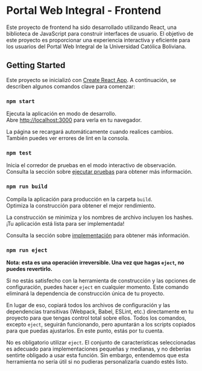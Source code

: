 # Portal Web Integral - Frontend

Este proyecto de frontend ha sido desarrollado utilizando React, una biblioteca de JavaScript para construir interfaces de usuario. El objetivo de este proyecto es proporcionar una experiencia interactiva y eficiente para los usuarios del Portal Web Integral de la Universidad Católica Boliviana.

## Getting Started

Este proyecto se inicializó con [Create React App](https://github.com/facebook/create-react-app). A continuación, se describen algunos comandos clave para comenzar:

### `npm start`

Ejecuta la aplicación en modo de desarrollo.\
Abre [http://localhost:3000](http://localhost:3000) para verla en tu navegador.

La página se recargará automáticamente cuando realices cambios.\
También puedes ver errores de lint en la consola.

### `npm test`

Inicia el corredor de pruebas en el modo interactivo de observación.\
Consulta la sección sobre [ejecutar pruebas](https://facebook.github.io/create-react-app/docs/running-tests) para obtener más información.

### `npm run build`

Compila la aplicación para producción en la carpeta `build`.\
Optimiza la construcción para obtener el mejor rendimiento.

La construcción se minimiza y los nombres de archivo incluyen los hashes.\
¡Tu aplicación está lista para ser implementada!

Consulta la sección sobre [implementación](https://facebook.github.io/create-react-app/docs/deployment) para obtener más información.

### `npm run eject`

**Nota: esta es una operación irreversible. Una vez que hagas `eject`, no puedes revertirlo.**

Si no estás satisfecho con la herramienta de construcción y las opciones de configuración, puedes hacer `eject` en cualquier momento. Este comando eliminará la dependencia de construcción única de tu proyecto.

En lugar de eso, copiará todos los archivos de configuración y las dependencias transitivas (Webpack, Babel, ESLint, etc.) directamente en tu proyecto para que tengas control total sobre ellos. Todos los comandos, excepto `eject`, seguirán funcionando, pero apuntarán a los scripts copiados para que puedas ajustarlos. En este punto, estás por tu cuenta.

No es obligatorio utilizar `eject`. El conjunto de características seleccionadas es adecuado para implementaciones pequeñas y medianas, y no deberías sentirte obligado a usar esta función. Sin embargo, entendemos que esta herramienta no sería útil si no pudieras personalizarla cuando estés listo.